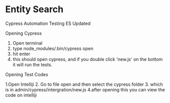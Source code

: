 # Entity Search
Cypress Automation Testing ES Updated

Opening Cypress

1. Open terminal
2. type node_modules/.bin/cypress open
3. hit enter
4. this should open cypress, and if you double click 'new.js' on the bottom it will run the tests.

Opening Test Codes

1.Open Intelliji
2. Go to file open and then select the cypress folder
3. which is in admin/cypress/intergration/new.js
4.after opening this you can view the code on intelliji

